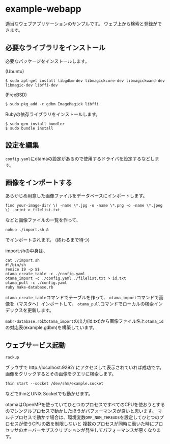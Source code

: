 # example-webapp

適当なウェブアプリケーションのサンプルです。
ウェブ上から検索と登録ができます。

## 必要なライブラリをインストール

必要なパッケージをインストールします。

(Ubuntu)

    $ sudo apt-get install libgdbm-dev libmagickcore-dev libmagickwand-dev libmagic-dev libffi-dev

(FreeBSD)

    $ sudo pkg_add -r gdbm ImageMagick libffi

Rubyの依存ライブラリをインストールします。

    $ sudo gem install bundler
    $ sudo bundle install

## 設定を編集

`config.yaml`にotamaの設定があるので使用するドライバを設定するなどします。

## 画像をインポートする

あらかじめ用意した画像ファイルをデータベースにインポートします。

    find your-image-dir/ \( -name \*.jpg -o -name \*.png -o -name \*.jpeg \) -print > filelist.txt

などと画像ファイルの一覧を作って、

    nohup ./import.sh &

でインポートされます。
(終わるまで待つ)

import.shの中身は、

    cat ./import.sh
    #!/bin/sh
    renice 19 -p $$
    otama_create_table -c ./config.yaml
    otama_import -c ./config.yaml ./filelist.txt > id.txt
    otama_pull -c ./config.yaml
    ruby make-database.rb

`otama_create_table`コマンドでテーブルを作って、
`otama_import`コマンドで画像を（マスタへ）インポートして、
`otama_pull`コマンドでローカルの検索インデックスを更新します。

`makr-database.rb`は`otama_import`の出力(id.txt)から画像ファイル名と`otama_id`の対応表(example.gdbm)を構築しています。

## ウェブサービス起動

    rackup

ブラウザで http://localhost:9292/ にアクセスして表示されていれば成功です。
画像をクリックするとその画像をクエリに検索します。

    thin start --socket /dev/shm/example.socket

などでthinとUNIX Socketでも動かせます。

otamaはOpenMPを使っていてひとつのプロセスですべてのCPUを使おうとするのでシングルプロセスで動かしたほうがパフォーマンスが良いと思います。
マルチプロセスで動かす場合は、環境変数`OMP_NUM_THREADS`を設定してひとつのプロセスが使うCPUの数を制限しないと
複数のプロセスが同時に動いた時にプロセッサのオーバーサブスクリプションが発生してパフォーマンスが悪くなります。
